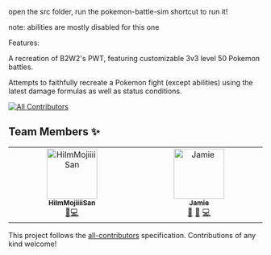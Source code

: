 open the src folder, run the pokemon-battle-sim shortcut to run it!

note: abilities are mostly disabled for this one

Features:

A recreation of B2W2's PWT, featuring customizable 3v3 level 50 Pokemon battles.

Attempts to faithfully recreate a Pokemon fight (except abilities) using the latest damage formulas as well as status conditions.

<!-- ALL-CONTRIBUTORS-BADGE:START - Do not remove or modify this section -->
[![All Contributors](https://img.shields.io/badge/all_contributors-2-orange.svg?style=flat-square)](#contributors-)
<!-- ALL-CONTRIBUTORS-BADGE:END -->

## Team Members ✨

<!-- ALL-CONTRIBUTORS-LIST:START - Do not remove or modify this section -->
<!-- prettier-ignore-start -->
<!-- markdownlint-disable -->
<table>
  <tbody>
    <tr>
      <td align="center" valign="top" width="14.28%"><a href="https://github.com/HiImMojiiiiSan"><img src="https://avatars.githubusercontent.com/u/166904754?v=4?s=100" width="100px;" alt="HiImMojiiiiSan"/><br /><sub><b>HiImMojiiiiSan</b></sub></a><br /><a href="#design-jinteq" title="Design">🎨</a><a href="https://github.com/seclere/pokemon-battle-sim-cli/commits?author=HiImMojiiiiSan" title="Code">💻</a></td>
      <td align="center" valign="top" width="14.28%"><a href="https://github.com/jinteq"><img src="https://avatars.githubusercontent.com/u/167008178?v=4?s=100" width="100px;" alt="Jamie"/><br /><sub><b>Jamie</b></sub></a><br /><a href="#design-jinteq" title="Design">🎨</a> <a href="#userTesting-jinteq" title="User Testing">📓</a> <a href="https://github.com/seclere/pokemon-battle-sim-cli/commits?author=jinteq" title="Code">💻</a></td>
    </tr>
  </tbody>
</table>

<!-- markdownlint-restore -->
<!-- prettier-ignore-end -->

<!-- ALL-CONTRIBUTORS-LIST:END -->

This project follows the [all-contributors](https://github.com/all-contributors/all-contributors) specification. Contributions of any kind welcome!

